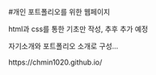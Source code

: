 #개인 포트폴리오를 위한 웹페이지

<p>html과 css를 통한 기초만 작성, 추후 추가 예정</p>
<p> 자기소개와 포트폴리오 소개로 구성...</p>
https://chmin1020.github.io/

